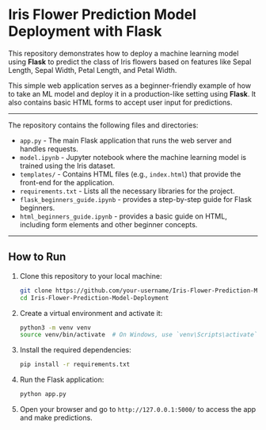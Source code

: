 
# Iris Flower Prediction Model Deployment with Flask

This repository demonstrates how to deploy a machine learning model using **Flask** to predict the class of Iris flowers based on features like Sepal Length, Sepal Width, Petal Length, and Petal Width.

This simple web application serves as a beginner-friendly example of how to take an ML model and deploy it in a production-like setting using **Flask**. It also contains basic HTML forms to accept user input for predictions.

---

The repository contains the following files and directories:

- `app.py` - The main Flask application that runs the web server and handles requests.
- `model.ipynb` - Jupyter notebook where the machine learning model is trained using the Iris dataset.
- `templates/` - Contains HTML files (e.g., `index.html`) that provide the front-end for the application.
- `requirements.txt` - Lists all the necessary libraries for the project.
- `flask_beginners_guide.ipynb` - provides a step-by-step guide for Flask beginners.
- `html_beginners_guide.ipynb` - provides a basic guide on HTML, including form elements and other beginner concepts.

---

## How to Run
1. Clone this repository to your local machine:
   ```bash
   git clone https://github.com/your-username/Iris-Flower-Prediction-Model-Deployment.git
   cd Iris-Flower-Prediction-Model-Deployment
   ````

2. Create a virtual environment and activate it:

   ```bash
   python3 -m venv venv
   source venv/bin/activate  # On Windows, use `venv\Scripts\activate`
   ```

3. Install the required dependencies:

   ```bash
   pip install -r requirements.txt
   ```

4. Run the Flask application:

   ```bash
   python app.py
   ```

5. Open your browser and go to `http://127.0.0.1:5000/` to access the app and make predictions.

